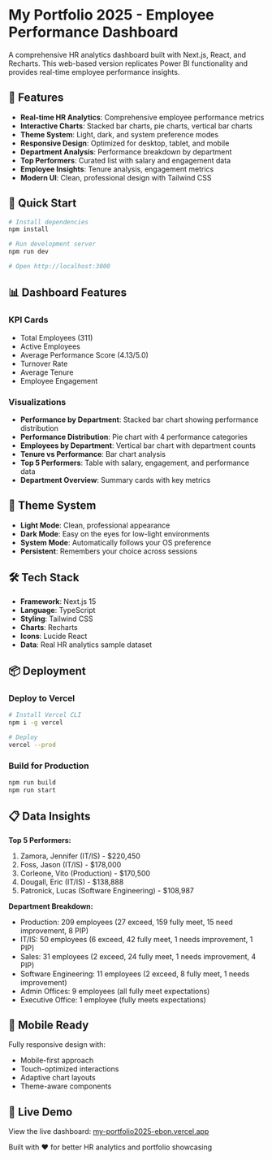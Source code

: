 # My Portfolio 2025 - Employee Performance Dashboard

A comprehensive HR analytics dashboard built with Next.js, React, and Recharts. This web-based version replicates Power BI functionality and provides real-time employee performance insights.

## 🌟 Features

- **Real-time HR Analytics**: Comprehensive employee performance metrics
- **Interactive Charts**: Stacked bar charts, pie charts, vertical bar charts
- **Theme System**: Light, dark, and system preference modes
- **Responsive Design**: Optimized for desktop, tablet, and mobile
- **Department Analysis**: Performance breakdown by department
- **Top Performers**: Curated list with salary and engagement data
- **Employee Insights**: Tenure analysis, engagement metrics
- **Modern UI**: Clean, professional design with Tailwind CSS

## 🚀 Quick Start

```bash
# Install dependencies
npm install

# Run development server
npm run dev

# Open http://localhost:3000
```

## 📊 Dashboard Features

### KPI Cards
- Total Employees (311)
- Active Employees
- Average Performance Score (4.13/5.0)
- Turnover Rate
- Average Tenure
- Employee Engagement

### Visualizations
- **Performance by Department**: Stacked bar chart showing performance distribution
- **Performance Distribution**: Pie chart with 4 performance categories
- **Employees by Department**: Vertical bar chart with department counts
- **Tenure vs Performance**: Bar chart analysis
- **Top 5 Performers**: Table with salary, engagement, and performance data
- **Department Overview**: Summary cards with key metrics

## 🎨 Theme System

- **Light Mode**: Clean, professional appearance
- **Dark Mode**: Easy on the eyes for low-light environments
- **System Mode**: Automatically follows your OS preference
- **Persistent**: Remembers your choice across sessions

## 🛠 Tech Stack

- **Framework**: Next.js 15
- **Language**: TypeScript
- **Styling**: Tailwind CSS
- **Charts**: Recharts
- **Icons**: Lucide React
- **Data**: Real HR analytics sample dataset

## 📦 Deployment

### Deploy to Vercel
```bash
# Install Vercel CLI
npm i -g vercel

# Deploy
vercel --prod
```

### Build for Production
```bash
npm run build
npm run start
```

## 📋 Data Insights

**Top 5 Performers:**
1. Zamora, Jennifer (IT/IS) - $220,450
2. Foss, Jason (IT/IS) - $178,000
3. Corleone, Vito (Production) - $170,500
4. Dougall, Eric (IT/IS) - $138,888
5. Patronick, Lucas (Software Engineering) - $108,987

**Department Breakdown:**
- Production: 209 employees (27 exceed, 159 fully meet, 15 need improvement, 8 PIP)
- IT/IS: 50 employees (6 exceed, 42 fully meet, 1 needs improvement, 1 PIP)
- Sales: 31 employees (2 exceed, 24 fully meet, 1 needs improvement, 4 PIP)
- Software Engineering: 11 employees (2 exceed, 8 fully meet, 1 needs improvement)
- Admin Offices: 9 employees (all fully meet expectations)
- Executive Office: 1 employee (fully meets expectations)

## 📱 Mobile Ready

Fully responsive design with:
- Mobile-first approach
- Touch-optimized interactions
- Adaptive chart layouts
- Theme-aware components

## 🔗 Live Demo

View the live dashboard: [my-portfolio2025-ebon.vercel.app](https://my-portfolio2025-ebon.vercel.app)

Built with ❤️ for better HR analytics and portfolio showcasing
